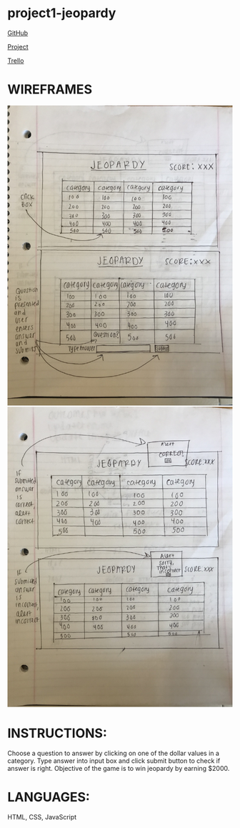 # project1-jeopardy

[GitHub](https://github.com/racheltezza/project1-jeopardy "My gitHub repo")

[Project](rezzaproject1jeopardy.netlify.com "My deployed site")

[Trello](https://trello.com/b/v0zdkZFO/sei22-project-1 "My Trello board")


# WIREFRAMES

![jeopardy wireframes](jeopardy_wireframes1.jpg "jeopardy board")
![jeopardy wireframes](jeopardy_wireframes2.jpg "answer submission alerts")

# INSTRUCTIONS:
Choose a question to answer by clicking on one of the dollar values in a category. Type answer into input box and click submit button to check if answer is right. Objective of the game is to win jeopardy by earning $2000.

# LANGUAGES: 
HTML, CSS, JavaScript